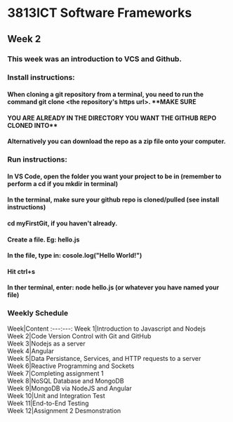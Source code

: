 # 3813ICT Software Frameworks

## Week 2

### This week was an introduction to VCS and Github.

### Install instructions:
#### When cloning a git repository from a terminal, you need to run the command git clone <the repository's https url>. **MAKE SURE
#### YOU ARE ALREADY IN THE DIRECTORY YOU WANT THE GITHUB REPO CLONED INTO**
#### Alternatively you can download the repo as a zip file onto your computer.

### Run instructions:
#### In VS Code, open the folder you want your project to be in (remember to perform a cd if you mkdir in terminal)
#### In the terminal, make sure your github repo is cloned/pulled (see install instructions)
#### cd myFirstGit, if you haven't already.
#### Create a file. Eg: hello.js
#### In the file, type in: cosole.log("Hello World!")
#### Hit ctrl+s
#### In ther terminal, enter: node hello.js (or whatever you have named your file)

### Weekly Schedule
Week|Content
:---:---:
Week 1|Introduction to Javascript and Nodejs     
Week 2|Code Version Control with Git and GitHub  
Week 3|Nodejs as a server                        
Week 4|Angular                                   
Week 5|Data Persistance, Services, and HTTP requests to a server                      
Week 6|Reactive Programming and Sockets          
Week 7|Completing assignment 1                   
Week 8|NoSQL Database and MongoDB                
Week 9|MongoDB via NodeJS and Angular            
Week 10|Unit and Integration Test                 
Week 11|End-to-End Testing                        
Week 12|Assignment 2 Desmonstration               

